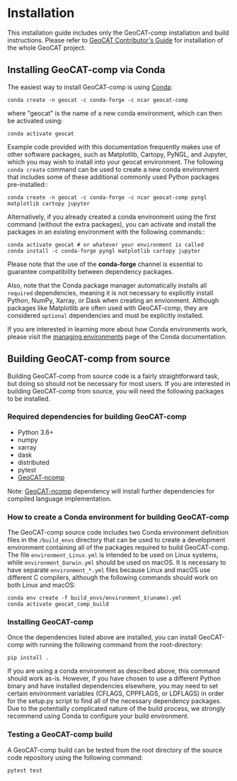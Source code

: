 # Installation

This installation guide includes only the GeoCAT-comp installation and build instructions. Please refer to [GeoCAT Contributor's Guide](https://geocat.ucar.edu/pages/contributing.html) for installation of the whole GeoCAT project.
  

## Installing GeoCAT-comp via Conda

The easiest way to install GeoCAT-comp is using
[Conda](http://conda.pydata.org/docs/):

    conda create -n geocat -c conda-forge -c ncar geocat-comp

where "geocat" is the name of a new conda environment, which can then be
activated using:

    conda activate geocat

Example code provided with this documentation frequently makes use of other
software packages, such as Matplotlib, Cartopy, PyNGL, and Jupyter, which you
may wish to install into your geocat environment.  The following `conda create`
command can be used to create a new conda environment that includes some of
these additional commonly used Python packages pre-installed::

    conda create -n geocat -c conda-forge -c ncar geocat-comp pyngl matplotlib cartopy jupyter

Alternatively, if you already created a conda environment using the first
command (without the extra packages), you can activate and install the packages
in an existing environment with the following commands::

    conda activate geocat # or whatever your environment is called
    conda install -c conda-forge pyngl matplotlib cartopy jupyter

Please note that the use of the **conda-forge** channel is essential to guarantee
compatibility between dependency packages.

Also, note that the Conda package manager automatically installs all `required`
dependencies, meaning it is not necessary to explicitly install Python, NumPy,
Xarray, or Dask when creating an envionment.  Although packages like Matplotlib
are often used with GeoCAT-comp, they are considered `optional` dependencies and
must be explicitly installed.

If you are interested in learning more about how Conda environments work, please
visit the [managing environments](https://docs.conda.io/projects/conda/en/latest/user-guide/tasks/manage-environments.html) 
page of the Conda documentation.


## Building GeoCAT-comp from source

Building GeoCAT-comp from source code is a fairly straightforward task, but
doing so should not be necessary for most users. If you are interested in
building GeoCAT-comp from source, you will need the following packages to be
installed.

### Required dependencies for building GeoCAT-comp

- Python 3.6+
- numpy
- xarray
- dask
- distributed
- pytest
- [GeoCAT-ncomp](http://github.com/NCAR/geocat-ncomp/)
    
Note: [GeoCAT-ncomp](http://github.com/NCAR/geocat-ncomp/) dependency will install further dependencies for compiled language implementation.

### How to create a Conda environment for building GeoCAT-comp

The GeoCAT-comp source code includes two Conda environment definition files in
the `/build_envs` directory that can be used to create a development environment
containing all of the packages required to build GeoCAT-comp.  The file
`environment_Linux.yml` is intended to be used on Linux systems, while
`environment_Darwin.yml` should be used on macOS.  It is necessary to have
separate `environment_*.yml` files because Linux and macOS use different C
compilers, although the following commands should work on both Linux and macOS:

    conda env create -f build_envs/environment_$(uname).yml
    conda activate geocat_comp_build


### Installing GeoCAT-comp
 
Once the dependencies listed above are installed, you can install GeoCAT-comp
with running the following command from the root-directory:

    pip install .

If you are using a conda environment as described above, this command should
work as-is. However, if you have chosen to use a different Python binary and
have installed dependencies elsewhere, you may need to set certain environment
variables (CFLAGS, CPPFLAGS, or LDFLAGS) in order for the setup.py script to
find all of the necessary dependency packages.  Due to the potentially
complicated nature of the build process, we strongly recommend using Conda to
configure your build environment.


### Testing a GeoCAT-comp build

A GeoCAT-comp build can be tested from the root directory of the source code
repository using the following command:

    pytest test
